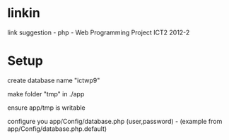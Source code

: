 linkin
======

link suggestion - php - Web Programming Project ICT2 2012-2

Setup
=====

create database name "ictwp9"

make folder "tmp" in ./app

ensure app/tmp is writable

configure you app/Config/database.php (user,password) - (example from app/Config/database.php.default)
